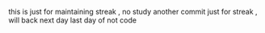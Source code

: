 this is just for maintaining streak , no study
another commit just for streak , will back next day
last day of not code